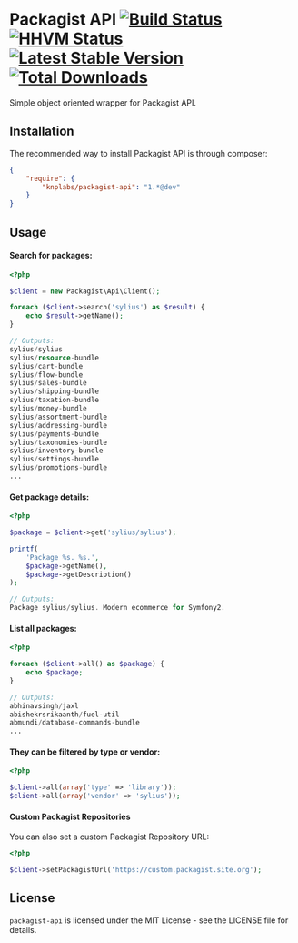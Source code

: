 # Packagist API [![Build Status](https://travis-ci.org/KnpLabs/packagist-api.svg)](https://travis-ci.org/KnpLabs/packagist-api) [![HHVM Status](http://hhvm.h4cc.de/badge/knplabs/packagist-api.svg)](http://hhvm.h4cc.de/package/knplabs/packagist-api) [![Latest Stable Version](https://poser.pugx.org/KnpLabs/packagist-api/v/stable.png)](https://packagist.org/packages/KnpLabs/packagist-api) [![Total Downloads](https://poser.pugx.org/KnpLabs/packagist-api/downloads.png)](https://packagist.org/packages/KnpLabs/packagist-api)

Simple object oriented wrapper for Packagist API.

## Installation

The recommended way to install Packagist API is through composer:

```json
{
    "require": {
        "knplabs/packagist-api": "1.*@dev"
    }
}
```

## Usage

#### Search for packages:

```php
<?php

$client = new Packagist\Api\Client();

foreach ($client->search('sylius') as $result) {
    echo $result->getName();
}

// Outputs:
sylius/sylius
sylius/resource-bundle
sylius/cart-bundle
sylius/flow-bundle
sylius/sales-bundle
sylius/shipping-bundle
sylius/taxation-bundle
sylius/money-bundle
sylius/assortment-bundle
sylius/addressing-bundle
sylius/payments-bundle
sylius/taxonomies-bundle
sylius/inventory-bundle
sylius/settings-bundle
sylius/promotions-bundle
...
```

#### Get package details:

```php
<?php

$package = $client->get('sylius/sylius');

printf(
    'Package %s. %s.',
    $package->getName(),
    $package->getDescription()
);

// Outputs:
Package sylius/sylius. Modern ecommerce for Symfony2.
```

#### List all packages:

```php
<?php

foreach ($client->all() as $package) {
    echo $package;
}

// Outputs:
abhinavsingh/jaxl
abishekrsrikaanth/fuel-util
abmundi/database-commands-bundle
...
```

#### They can be filtered by type or vendor:

```php
<?php

$client->all(array('type' => 'library'));
$client->all(array('vendor' => 'sylius'));
```

#### Custom Packagist Repositories

You can also set a custom Packagist Repository URL:

```php
<?php

$client->setPackagistUrl('https://custom.packagist.site.org');
```

## License

`packagist-api` is licensed under the MIT License - see the LICENSE file for details.
